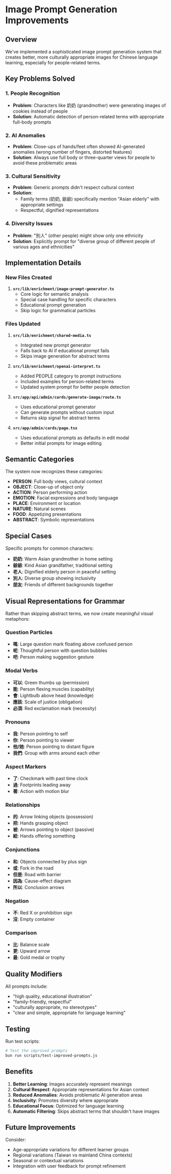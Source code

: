 # Image Prompt Generation Improvements

## Overview
We've implemented a sophisticated image prompt generation system that creates better, more culturally appropriate images for Chinese language learning, especially for people-related terms.

## Key Problems Solved

### 1. People Recognition
- **Problem**: Characters like 奶奶 (grandmother) were generating images of cookies instead of people
- **Solution**: Automatic detection of person-related terms with appropriate full-body prompts

### 2. AI Anomalies
- **Problem**: Close-ups of hands/feet often showed AI-generated anomalies (wrong number of fingers, distorted features)
- **Solution**: Always use full body or three-quarter views for people to avoid these problematic areas

### 3. Cultural Sensitivity
- **Problem**: Generic prompts didn't respect cultural context
- **Solution**: 
  - Family terms (奶奶, 爺爺) specifically mention "Asian elderly" with appropriate settings
  - Respectful, dignified representations

### 4. Diversity Issues
- **Problem**: "別人" (other people) might show only one ethnicity
- **Solution**: Explicitly prompt for "diverse group of different people of various ages and ethnicities"

## Implementation Details

### New Files Created
1. **`src/lib/enrichment/image-prompt-generator.ts`**
   - Core logic for semantic analysis
   - Special case handling for specific characters
   - Educational prompt generation
   - Skip logic for grammatical particles

### Files Updated
1. **`src/lib/enrichment/shared-media.ts`**
   - Integrated new prompt generator
   - Falls back to AI if educational prompt fails
   - Skips image generation for abstract terms

2. **`src/lib/enrichment/openai-interpret.ts`**
   - Added PEOPLE category to prompt instructions
   - Included examples for person-related terms
   - Updated system prompt for better people detection

3. **`src/app/api/admin/cards/generate-image/route.ts`**
   - Uses educational prompt generator
   - Can generate prompts without custom input
   - Returns skip signal for abstract terms

4. **`src/app/admin/cards/page.tsx`**
   - Uses educational prompts as defaults in edit modal
   - Better initial prompts for image editing

## Semantic Categories

The system now recognizes these categories:
- **PERSON**: Full body views, cultural context
- **OBJECT**: Close-up of object only
- **ACTION**: Person performing action
- **EMOTION**: Facial expressions and body language
- **PLACE**: Environment or location
- **NATURE**: Natural scenes
- **FOOD**: Appetizing presentations
- **ABSTRACT**: Symbolic representations

## Special Cases

Specific prompts for common characters:
- **奶奶**: Warm Asian grandmother in home setting
- **爺爺**: Kind Asian grandfather, traditional setting
- **老人**: Dignified elderly person in peaceful setting
- **別人**: Diverse group showing inclusivity
- **朋友**: Friends of different backgrounds together

## Visual Representations for Grammar

Rather than skipping abstract terms, we now create meaningful visual metaphors:

### Question Particles
- **嗎**: Large question mark floating above confused person
- **呢**: Thoughtful person with question bubbles
- **吧**: Person making suggestion gesture

### Modal Verbs  
- **可以**: Green thumbs up (permission)
- **能**: Person flexing muscles (capability)
- **會**: Lightbulb above head (knowledge)
- **應該**: Scale of justice (obligation)
- **必須**: Red exclamation mark (necessity)

### Pronouns
- **我**: Person pointing to self
- **你**: Person pointing to viewer
- **他/她**: Person pointing to distant figure
- **我們**: Group with arms around each other

### Aspect Markers
- **了**: Checkmark with past time clock
- **過**: Footprints leading away
- **著**: Action with motion blur

### Relationships
- **的**: Arrow linking objects (possession)
- **把**: Hands grasping object
- **被**: Arrows pointing to object (passive)
- **給**: Hands offering something

### Conjunctions
- **和**: Objects connected by plus sign
- **或**: Fork in the road
- **但是**: Road with barrier
- **因為**: Cause-effect diagram
- **所以**: Conclusion arrows

### Negation
- **不**: Red X or prohibition sign
- **沒**: Empty container

### Comparison
- **比**: Balance scale
- **更**: Upward arrow
- **最**: Gold medal or trophy

## Quality Modifiers

All prompts include:
- "high quality, educational illustration"
- "family-friendly, respectful"
- "culturally appropriate, no stereotypes"
- "clear and simple, appropriate for language learning"

## Testing

Run test scripts:
```bash
# Test the improved prompts
bun run scripts/test-improved-prompts.js
```

## Benefits

1. **Better Learning**: Images accurately represent meanings
2. **Cultural Respect**: Appropriate representations for Asian context
3. **Reduced Anomalies**: Avoids problematic AI generation areas
4. **Inclusivity**: Promotes diversity where appropriate
5. **Educational Focus**: Optimized for language learning
6. **Automatic Filtering**: Skips abstract terms that shouldn't have images

## Future Improvements

Consider:
- Age-appropriate variations for different learner groups
- Regional variations (Taiwan vs mainland China contexts)
- Seasonal or contextual variations
- Integration with user feedback for prompt refinement